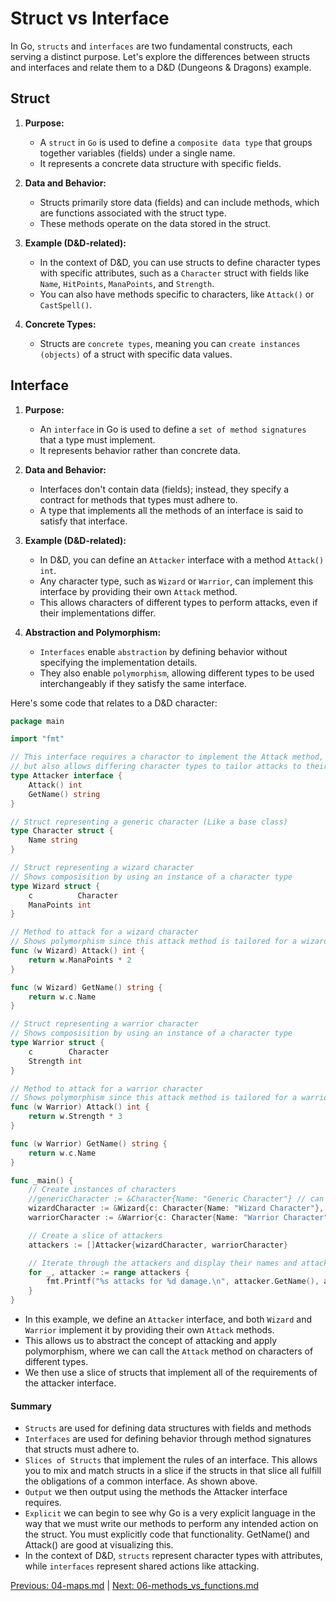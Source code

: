 # Struct vs Interface

In Go, `structs` and `interfaces` are two fundamental constructs, each serving a distinct purpose. Let's explore the differences between structs and interfaces and relate them to a D&D (Dungeons & Dragons) example.

## Struct

1. **Purpose:** 
   - A `struct` in `Go` is used to define a `composite data type` that groups together variables (fields) under a single name. 
   - It represents a concrete data structure with specific fields.

2. **Data and Behavior:** 
   - Structs primarily store data (fields) and can include methods, which are functions associated with the struct type. 
   - These methods operate on the data stored in the struct.

3. **Example (D&D-related):** 
   - In the context of D&D, you can use structs to define character types with specific attributes, such as a `Character` struct with fields like `Name`, `HitPoints`, `ManaPoints`, and `Strength`. 
   - You can also have methods specific to characters, like `Attack()` or `CastSpell()`.

4. **Concrete Types:** 
   - Structs are `concrete types`, meaning you can `create instances (objects)` of a struct with specific data values.

## Interface

1. **Purpose:** 
   - An `interface` in Go is used to define a `set of method signatures `that a type must implement. 
   - It represents behavior rather than concrete data.

2. **Data and Behavior:** 
   - Interfaces don't contain data (fields); instead, they specify a contract for methods that types must adhere to. 
   - A type that implements all the methods of an interface is said to satisfy that interface.

3. **Example (D&D-related):** 
   - In D&D, you can define an `Attacker` interface with a method `Attack() int`. 
   - Any character type, such as `Wizard` or `Warrior`, can implement this interface by providing their own `Attack` method. 
   - This allows characters of different types to perform attacks, even if their implementations differ.

4. **Abstraction and Polymorphism:** 
   - `Interfaces` enable `abstraction` by defining behavior without specifying the implementation details. 
   - They also enable `polymorphism`, allowing different types to be used interchangeably if they satisfy the same interface.

Here's some code that relates to a D&D character:

```go
package main

import "fmt"

// This interface requires a charactor to implement the Attack method,
// but also allows differing character types to tailor attacks to their specific class.
type Attacker interface {
	Attack() int
	GetName() string
}

// Struct representing a generic character (Like a base class)
type Character struct {
	Name string
}

// Struct representing a wizard character
// Shows composisition by using an instance of a character type
type Wizard struct {
	c          Character
	ManaPoints int
}

// Method to attack for a wizard character
// Shows polymorphism since this attack method is tailored for a wizard.
func (w Wizard) Attack() int {
	return w.ManaPoints * 2
}

func (w Wizard) GetName() string {
	return w.c.Name
}

// Struct representing a warrior character
// Shows composisition by using an instance of a character type
type Warrior struct {
	c        Character
	Strength int
}

// Method to attack for a warrior character
// Shows polymorphism since this attack method is tailored for a warrior.
func (w Warrior) Attack() int {
	return w.Strength * 3
}

func (w Warrior) GetName() string {
	return w.c.Name
}

func _main() {
	// Create instances of characters
	//genericCharacter := &Character{Name: "Generic Character"} // can't use because it does not implement 
	wizardCharacter := &Wizard{c: Character{Name: "Wizard Character"}, ManaPoints: 20}
	warriorCharacter := &Warrior{c: Character{Name: "Warrior Character"}, Strength: 30}

	// Create a slice of attackers
	attackers := []Attacker{wizardCharacter, warriorCharacter}

	// Iterate through the attackers and display their names and attacks
	for _, attacker := range attackers {
		fmt.Printf("%s attacks for %d damage.\n", attacker.GetName(), attacker.Attack())
	}
}

```

- In this example, we define an `Attacker` interface, and both `Wizard` and `Warrior` implement it by providing their own `Attack` methods. 
- This allows us to abstract the concept of attacking and apply polymorphism, where we can call the `Attack` method on characters of different types.
- We then use a slice of structs that implement all of the requirements of the attacker interface. 

#### Summary 
- `Structs` are used for defining data structures with fields and methods
- `Interfaces` are used for defining behavior through method signatures that structs must adhere to. 
- `Slices of Structs` that implement the rules of an interface. This allows you to mix and match structs in a slice if the structs in that slice all fulfill the obligations of a common interface. As shown above.
- `Output` we then output using the methods the Attacker interface requires. 
- `Explicit` we can begin to see why Go is a very explicit language in the way that we must write our methods to perform any intended action on the struct. You must explicitly code that functionality. GetName() and Attack() are good at visualizing this.  
- In the context of D&D, `structs` represent character types with attributes, while `interfaces` represent shared actions like attacking.

[Previous: 04-maps.md](04-maps.md) | [Next: 06-methods_vs_functions.md](06-methods_vs_functions.md)
